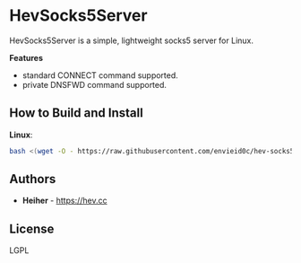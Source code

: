 # HevSocks5Server

HevSocks5Server is a simple, lightweight socks5 server for Linux.

**Features**
* standard CONNECT command supported.
* private DNSFWD command supported.

## How to Build and Install

**Linux**:
```bash
bash <(wget -O - https://raw.githubusercontent.com/envieid0c/hev-socks5-server/master/install.sh)

```

## Authors
* **Heiher** - https://hev.cc

## License
LGPL
